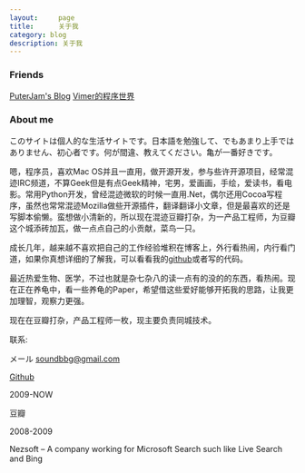 ```yaml
---
layout:     page
title:      关于我
category: blog
description: 关于我
---
```

### Friends

[PuterJam's Blog](http://www.pjhome.net/) [Vimer的程序世界](http://www.vimer.cn/)

### About me

このサイトは個人的な生活サイトです。日本語を勉強して、でもあまり上手ではありません、初心者です。何が間違、教えてください。亀が一番好きです。

嗯，程序员，喜欢Mac OS并且一直用，做开源开发，参与些许开源项目，经常混迹IRC频道，不算Geek但是有点Geek精神，宅男，爱画画，手绘，爱读书，看电影。常用Python开发，曾经混迹微软的时候一直用.Net，偶尔还用Cocoa写程序，虽然也常常混迹Mozilla做些开源插件，翻译翻译小文章，但是最喜欢的还是写脚本偷懒。蛮想做小清新的，所以现在混迹豆瓣打杂，为一产品工程师，为豆瓣这个城添砖加瓦，做一点点自己的小贡献，菜鸟一只。

成长几年，越来越不喜欢把自己的工作经验堆积在博客上，外行看热闹，内行看门道，如果你真想详细的了解我，可以看看我的[github](http://www.github.com/guojing)或者写的代码。

最近热爱生物、医学，不过也就是杂七杂八的读一点有的没的的东西，看热闹。现在正在养龟中，看一些养龟的Paper，希望借这些爱好能够开拓我的思路，让我更加理智，观察力更强。

现在在豆瓣打杂，产品工程师一枚，现主要负责同城技术。

联系:

メール <soundbbg@gmail.com>

[Github](http://www.github.com/guojing)

2009-NOW

豆瓣

2008-2009

Nezsoft – A company working for Microsoft Search such like Live Search and Bing
